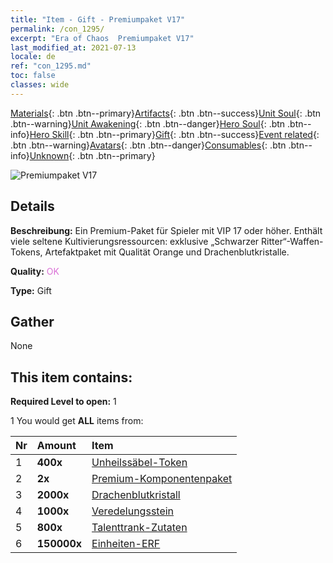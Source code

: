 ```yaml
---
title: "Item - Gift - Premiumpaket V17"
permalink: /con_1295/
excerpt: "Era of Chaos  Premiumpaket V17"
last_modified_at: 2021-07-13
locale: de
ref: "con_1295.md"
toc: false
classes: wide
---
```

 [Materials](/ItemsDE/){: .btn .btn--primary}[Artifacts](/ItemsDE/Artifacts/){: .btn .btn--success}[Unit Soul](/ItemsDE/UnitSoul/){: .btn .btn--warning}[Unit Awakening](/ItemsDE/UnitAwakening/){: .btn .btn--danger}[Hero Soul](/ItemsDE/HeroSoul/){: .btn .btn--info}[Hero Skill](/ItemsDE/HeroSkill/){: .btn .btn--primary}[Gift](/ItemsDE/Gift/){: .btn .btn--success}[Event related](/ItemsDE/Events/){: .btn .btn--warning}[Avatars](/ItemsDE/Avatars/){: .btn .btn--danger}[Consumables](/ItemsDE/Consumables/){: .btn .btn--info}[Unknown](/ItemsDE/Unknown/){: .btn .btn--primary}

 ![Premiumpaket V17](/images/t/i_905001.png)

## Details
 **Beschreibung:** Ein Premium-Paket für Spieler mit VIP 17 oder höher. Enthält viele seltene Kultivierungsressourcen: exklusive „Schwarzer Ritter“-Waffen-Tokens, Artefaktpaket mit Qualität Orange und Drachenblutkristalle.

 **Quality:** <span style="color: #DA70D6">OK</span>

 **Type:** Gift

## Gather

  None

## This item contains:

 **Required Level to open:** 1

 1 You would get **ALL** items  from:

  | Nr | Amount |     Item    |
  |:---|:-------|:------------|
  | 1 |  **400x** | [Unheilssäbel-Token](/ItemsDE/con_979/) |  | 
  | 2 |  **2x** | [Premium-Komponentenpaket](/ItemsDE/con_1363/) |  | 
  | 3 |  **2000x** | [Drachenblutkristall](/ItemsDE/con_879/) |  | 
  | 4 |  **1000x** | [Veredelungsstein](/ItemsDE/con_814/) |  | 
  | 5 |  **800x** | [Talenttrank-Zutaten](/ItemsDE/con_1120/) |  | 
  | 6 |  **150000x** | [Einheiten-ERF](/ItemsDE/con_902/) |  | 
